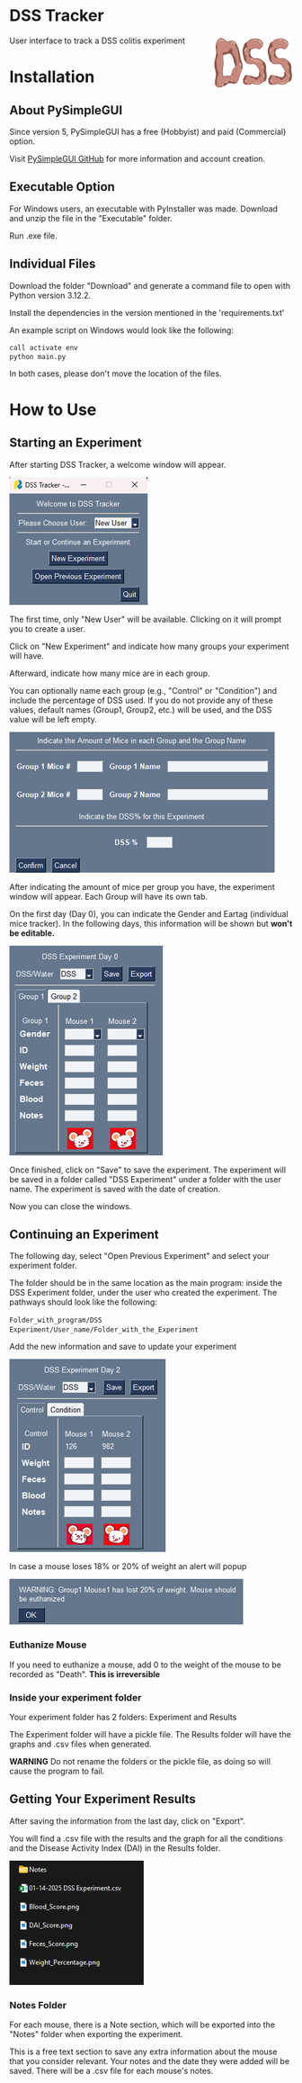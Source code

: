 # DSS Tracker

<img align="right" width="140" height="95" src="images/DSS.png">

User interface to track a DSS colitis experiment

# Installation

## About PySimpleGUI

Since version 5, PySimpleGUI has a free (Hobbyist) and paid (Commercial) option. 

Visit [PySimpleGUI GitHub](https://github.com/PySimpleGUI/PySimpleGUI) for more information and account creation. 

## Executable Option

For Windows users, an executable with PyInstaller was made. 
Download and unzip the file in the "Executable" folder.

Run .exe file.

## Individual Files

Download the folder "Download" and generate a command file to open with Python version 3.12.2.

Install the dependencies in the version mentioned in the 'requirements.txt'

An example script on Windows would look like the following:
```
call activate env
python main.py
```

In both cases, please don't move the location of the files.

# How to Use

## Starting an Experiment

After starting DSS Tracker, a welcome window will appear.

![Welcome Window](images/Welcome_window.png)

The first time, only "New User" will be available. Clicking on it will prompt you to create a user.

Click on "New Experiment" and indicate how many groups your experiment will have.

Afterward, indicate how many mice are in each group.

You can optionally name each group (e.g., "Control" or "Condition") and include the percentage of DSS used.
If you do not provide any of these values, default names (Group1, Group2, etc.) will be used, and the DSS value will be left empty.

![Group Window](images/Group_Window.png)

After indicating the amount of mice per group you have, the experiment window will appear. Each Group will have its own tab.

On the first day (Day 0), you can indicate the Gender and Eartag (individual mice tracker). In the following days, this information will be shown but **won't be editable.**

![Experiment Window](images/Experiment_window.png)

Once finished, click on "Save" to save the experiment.
The experiment will be saved in a folder called "DSS Experiment" under a folder with the user name. The experiment is saved with the date of creation.

Now you can close the windows.

## Continuing an Experiment

The following day, select "Open Previous Experiment" and select your experiment folder. 

The folder should be in the same location as the main program: inside the DSS Experiment folder, under the user who created the experiment.
The pathways should look like the following:

`Folder_with_program/DSS Experiment/User_name/Folder_with_the_Experiment`

Add the new information and save to update your experiment

![Following Day](images/Following_day.png)

In case a mouse loses 18% or 20% of weight an alert will popup

![Warning Example](images/Warning_example.png)

### Euthanize Mouse

If you need to euthanize a mouse, add 0 to the weight of the mouse to be recorded as "Death". **This is irreversible**

### Inside your experiment folder

Your experiment folder has 2 folders: Experiment and Results

The Experiment folder will have a pickle file. 
The Results folder will have the graphs and .csv files when generated.

**WARNING** Do not rename the folders or the pickle file, as doing so will cause the program to fail.

## Getting Your Experiment Results

After saving the information from the last day, click on "Export".

You will find a .csv file with the results and the graph for all the conditions and the Disease Activity Index (DAI) in the Results folder.

![Results](images/Results.png)


### Notes Folder

For each mouse, there is a Note section, which will be exported into the "Notes" folder when exporting the experiment.

This is a free text section to save any extra information about the mouse that you consider relevant. 
Your notes and the date they were added will be saved.
There will be a .csv file for each mouse's notes.



